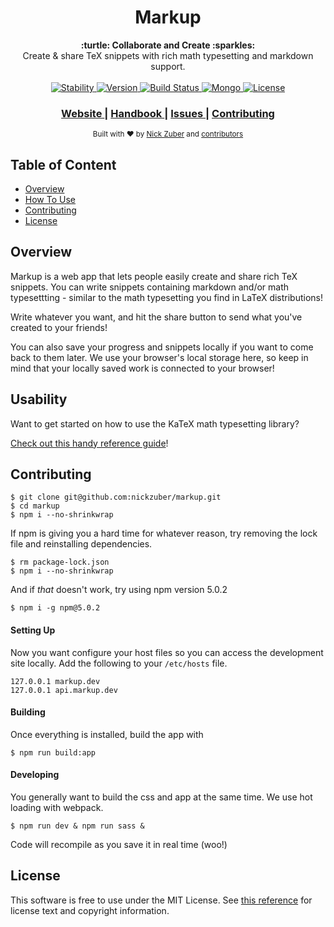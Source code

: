 
<h1 align="center">Markup</h1>

<div align="center">
  <strong>:turtle: Collaborate and Create :sparkles:</strong>
</div>
<div align="center">
  Create & share TeX snippets with rich math typesetting and markdown support.
</div>

<br />

<div align="center">
  <!-- Stability -->
  <a href="#">
    <img src="https://img.shields.io/badge/stability-beta-fcc419.svg"
      alt="Stability" />
  </a>
  <!-- NPM version -->
  <a href="#">
    <img src="https://img.shields.io/badge/version-1.0.0-brightgreen.svg"
      alt="Version" />
  </a>
  <!-- Build Status -->
  <a href="https://travis-ci.org/choojs/choo">
    <img src="https://travis-ci.org/markup-app/markup.svg?branch=master"
      alt="Build Status" />
  </a>
  <a href="#">
    <img src="https://img.shields.io/myget/mongodb/v/MongoDB.Driver.Core.svg"
      alt="Mongo" />
  </a>
  <!-- License -->
  <a href="https://npmjs.org/package/choo">
    <img src="https://img.shields.io/badge/license-MIT%20Licence-blue.svg"
      alt="License" />
  </a>
</div>

<div align="center">
  <h3>
    <a href="https://markup-app.com">
      Website
    </a>
    <span> | </span>
    <a href="https://khan.github.io/KaTeX/function-support.html">
      Handbook
    </a>
    <span> | </span>
    <a href="https://github.com/markup-app/markup/issues">
      Issues
    </a>
    <span> | </span>
    <a href="https://github.com/markup-app/markup/pullrequest">
      Contributing
    </a>
  </h3>
</div>

<div align="center">
  <sub>Built with ❤︎ by
  <a href="https://nickzuber.com/">Nick Zuber</a> and
  <a href="https://github.com/markup-app/markup/graphs/contributors">
    contributors
  </a>
</div>
	
## Table of Content
- [Overview](#overview)
- [How To Use](#usability)
- [Contributing](#contributing)
- [License](#license)

## Overview

Markup is a web app that lets people easily create and share rich TeX snippets. You can write snippets containing markdown and/or math typesettting - similar to the math typesetting you find in LaTeX distributions!

Write whatever you want, and hit the share button to send what you've created to your friends! 

You can also save your progress and snippets locally if you want to come back to them later. We use your browser's local storage here, so keep in mind that your locally saved work is connected to your browser!

## Usability

Want to get started on how to use the KaTeX math typesetting library?

[Check out this handy reference guide](https://khan.github.io/KaTeX/function-support.html)!

## Contributing

```
$ git clone git@github.com:nickzuber/markup.git
$ cd markup
$ npm i --no-shrinkwrap
```

If npm is giving you a hard time for whatever reason, try removing the lock file and reinstalling dependencies.

```
$ rm package-lock.json
$ npm i --no-shrinkwrap
```

And if _that_ doesn't work, try using npm version 5.0.2

```
$ npm i -g npm@5.0.2
```

#### Setting Up

Now you want configure your host files so you can access the development site locally. Add the following to your `/etc/hosts` file.

```
127.0.0.1 markup.dev
127.0.0.1 api.markup.dev
```

#### Building

Once everything is installed, build the app with

```
$ npm run build:app
```

#### Developing

You generally want to build the css and app at the same time. We use hot loading with webpack. 

```
$ npm run dev & npm run sass &
```

Code will recompile as you save it in real time (woo!)

## License

This software is free to use under the MIT License. See [this reference](https://opensource.org/licenses/MIT) for license text and copyright information.
